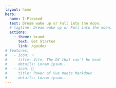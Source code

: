 ```yaml
---
layout: home
hero:
  name: I-Pleased
  text: Dream wake up or Full into the moon.
  # tagline: Dream wake up or Full into the moon.
  actions:
    - theme: brand
      text: Get Started
      link: /guide/
# features:
#   - icon: ⚡️
#     title: Vite, The DX that can't be beat
#     details: Lorem ipsum...
#   - icon: 🖖
#     title: Power of Vue meets Markdown
#     details: Lorem ipsum...
---
```

